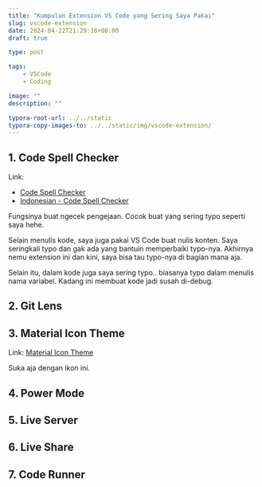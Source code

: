```yaml
---
title: "Kumpulan Extension VS Code yang Sering Saya Pakai"
slug: vscode-extension
date: 2024-04-22T21:29:18+08:00
draft: true

type: post

tags:
    - VSCode
    - Coding

image: ""
description: ""

typora-root-url: ../../static
typora-copy-images-to: ../../static/img/vscode-extension/
---
```


## 1. Code Spell Checker

Link: 
- [Code Spell Checker](https://marketplace.visualstudio.com/items?itemName=streetsidesoftware.code-spell-checker)
- [Indonesian - Code Spell Checker](https://marketplace.visualstudio.com/items?itemName=streetsidesoftware.code-spell-checker-indonesian)

Fungsinya buat ngecek pengejaan. Cocok buat yang sering typo seperti saya hehe.

Selain menulis kode, saya juga pakai VS Code buat nulis konten.
Saya seringkali typo dan gak ada yang bantuin memperbaiki typo-nya.
Akhirnya nemu extension ini dan kini, saya bisa tau typo-nya di bagian mana aja.

Selain itu, dalam kode juga saya sering typo.. biasanya typo dalam menulis nama variabel. Kadang ini membuat kode jadi susah di-debug.

## 2. Git Lens

## 3. Material Icon Theme

Link: [Material Icon Theme](https://marketplace.visualstudio.com/items?itemName=PKief.material-icon-theme)

Suka aja dengan ikon ini.

## 4. Power Mode

## 5. Live Server

## 6. Live Share

## 7. Code Runner